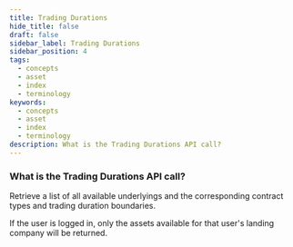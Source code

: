 ```yaml
---
title: Trading Durations
hide_title: false
draft: false
sidebar_label: Trading Durations
sidebar_position: 4
tags:
  - concepts
  - asset
  - index
  - terminology
keywords:
  - concepts
  - asset
  - index
  - terminology
description: What is the Trading Durations API call?
---
```


### What is the Trading Durations API call?

Retrieve a list of all available underlyings and the corresponding contract types and trading duration boundaries.

If the user is logged in, only the assets available for that user's landing company will be returned.